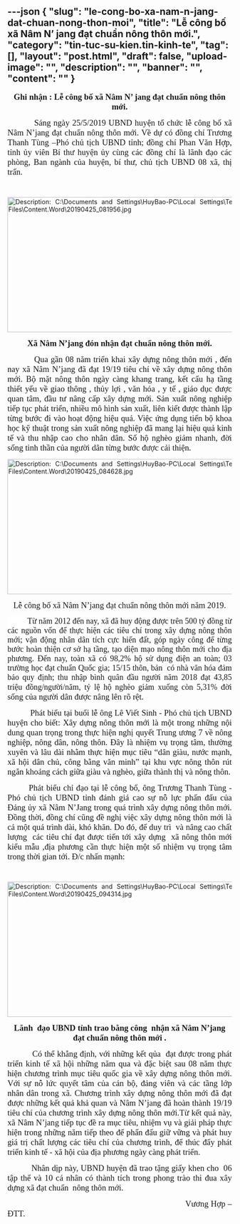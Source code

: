 ---json
{
    "slug": "le-cong-bo-xa-nam-n-jang-dat-chuan-nong-thon-moi",
    "title": "Lễ công bố xã Nâm N’ jang đạt chuẩn nông thôn mới.",
    "category": "tin-tuc-su-kien.tin-kinh-te",
    "tag": [],
    "layout": "post.html",
    "draft": false,
    "upload-image": "",
    "description": "",
    "banner": "",
    "__content__": ""
}
---
<p style="text-align:center"><strong><span style="font-size:14.0pt"><span style="font-family:&quot;Times New Roman&quot;,&quot;serif&quot;">Ghi nhận :&nbsp;Lễ c&ocirc;ng bố x&atilde; N&acirc;m N&rsquo; jang đạt chuẩn n&ocirc;ng th&ocirc;n mới.</span></span></strong></p>

<p style="text-align:justify"><span style="font-size:14.0pt"><span style="font-family:&quot;Times New Roman&quot;,&quot;serif&quot;">&nbsp;&nbsp;&nbsp;&nbsp;&nbsp;&nbsp;&nbsp;&nbsp;&nbsp; S&aacute;ng ng&agrave;y 25/5/2019 UBND huyện tổ chức lễ c&ocirc;ng bố x&atilde; N&acirc;m N&rsquo;jang đạt chuẩn n&ocirc;ng th&ocirc;n mới. Về dự c&oacute; đồng ch&iacute; Trương Thanh T&ugrave;ng &ndash;Ph&oacute; chủ tịch UBND tỉnh; đồng ch&iacute; Phan Văn Hợp, tỉnh ủy vi&ecirc;n B&iacute; thư huyện ủy c&ugrave;ng c&aacute;c đồng ch&iacute; l&agrave; l&atilde;nh đạo c&aacute;c ph&ograve;ng, Ban ng&agrave;nh của huyện, b&iacute; thư, chủ tịch UBND 08 x&atilde;, thị trấn.</span></span></p>

<p style="text-align:justify">&nbsp;</p>

<p style="text-align:justify"><img alt="Description: C:\Documents and Settings\HuyBao-PC\Local Settings\Temporary Internet Files\Content.Word\20190425_081956.jpg" src="file:///C:\Users\PHANTR~1\AppData\Local\Temp\msohtmlclip1\01\clip_image002.jpg" style="height:303px; width:624px" /></p>

<p style="text-align:center"><strong><span style="font-size:14.0pt"><span style="font-family:&quot;Times New Roman&quot;,&quot;serif&quot;">X&atilde; N&acirc;m N&rsquo;jang đ&oacute;n nhận đạt chuẩn n&ocirc;ng th&ocirc;n mới.</span></span></strong></p>

<p style="text-align:justify"><span style="font-size:14.0pt"><span style="font-family:&quot;Times New Roman&quot;,&quot;serif&quot;">&nbsp;&nbsp;&nbsp;&nbsp;&nbsp;&nbsp;&nbsp;&nbsp;&nbsp; Qua gần 08 năm triển khai x&acirc;y dựng n&ocirc;ng th&ocirc;n mới , đến nay x&atilde; N&acirc;m N&rsquo;jang đ&atilde; đạt 19/19 ti&ecirc;u ch&iacute; về x&acirc;y dựng n&ocirc;ng th&ocirc;n mới. Bộ mặt n&ocirc;ng th&ocirc;n ng&agrave;y c&agrave;ng khang trang, kết cấu hạ tầng thiết yếu về giao th&ocirc;ng , thủy lợi , văn h&oacute;a , y tế , gi&aacute;o dục được quan t&acirc;m, đầu tư n&acirc;ng cấp x&acirc;y dựng mới. Sản xuất n&ocirc;ng nghiệp tiếp tục ph&aacute;t triển, nhiều m&ocirc; h&igrave;nh sản xuất, li&ecirc;n kiết được th&agrave;nh lập từng bước đi v&agrave;o hoạt động hiệu quả. Việc ứng dụng tiến bộ khoa học kỹ thuật trong sản xuất n&ocirc;ng nghiệp đ&atilde; mang lại hiệu quả kinh tế v&agrave; thu nhập cao cho nh&acirc;n d&acirc;n. Số hộ ngh&egrave;o giảm nhanh, đời sống tinh thần của người d&acirc;n từng bước được cải thiện. </span></span></p>

<p style="text-align:justify"><img alt="Description: C:\Documents and Settings\HuyBao-PC\Local Settings\Temporary Internet Files\Content.Word\20190425_084628.jpg" src="file:///C:\Users\PHANTR~1\AppData\Local\Temp\msohtmlclip1\01\clip_image004.jpg" style="height:303px; width:624px" /></p>

<p style="text-align:center"><span style="font-size:14.0pt"><span style="font-family:&quot;Times New Roman&quot;,&quot;serif&quot;">Lễ c&ocirc;ng bố x&atilde; N&acirc;m N&rsquo;jang đạt chuẩn n&ocirc;ng th&ocirc;n mới năm 2019.</span></span></p>

<p style="text-align:justify"><span style="font-size:13.5pt"><span style="background-color:white"><span style="font-family:&quot;Times New Roman&quot;,&quot;serif&quot;">&nbsp;&nbsp;&nbsp;&nbsp;&nbsp;&nbsp;&nbsp;&nbsp;&nbsp; Từ năm 2012 đến nay, x&atilde; đ&atilde; huy động được tr&ecirc;n 500 tỷ đồng từ c&aacute;c nguồn vốn để thực hiện c&aacute;c ti&ecirc;u ch&iacute; trong x&acirc;y dựng n&ocirc;ng th&ocirc;n mới; vận động nh&acirc;n d&acirc;n t&iacute;ch cực hiến đất, g&oacute;p ng&agrave;y c&ocirc;ng để từng bước ho&agrave;n thiện cơ sở hạ tầng, tạo diện mạo n&ocirc;ng th&ocirc;n mới cho địa phương. Đến nay, to&agrave;n x&atilde; c&oacute; 98,2% hộ sử dụng điện an to&agrave;n; 03 trường học đạt chuẩn Quốc gia; 15/15 th&ocirc;n, bản&nbsp; c&oacute; nh&agrave; văn h&oacute;a đảm bảo quy định; thu nhập b&igrave;nh qu&acirc;n đầu người năm 2018 đạt 43,85 triệu đồng/người/năm, tỷ lệ hộ ngh&egrave;o giảm xuống c&ograve;n 5,31%</span></span></span><span style="font-size:14.0pt"><span style="font-family:&quot;Times New Roman&quot;,&quot;serif&quot;"> đời sống của người d&acirc;n được n&acirc;ng l&ecirc;n r&otilde; rệt. </span></span></p>

<p style="text-align:justify"><span style="font-size:14.0pt"><span style="font-family:&quot;Times New Roman&quot;,&quot;serif&quot;">&nbsp;&nbsp;&nbsp;&nbsp;&nbsp;&nbsp;&nbsp;&nbsp;&nbsp; Ph&aacute;t biểu tại buổi lễ &ocirc;ng L&ecirc; Viết Sinh - Ph&oacute; chủ tịch UBND huyện cho biết: X&acirc;y dựng n&ocirc;ng th&ocirc;n mới l&agrave; một trong những nội dung quan trọng trong thực hiện nghị quyết Trung ương 7 về n&ocirc;ng nghiệp, n&ocirc;ng d&acirc;n, n&ocirc;ng th&ocirc;n. Đ&acirc;y l&agrave; nhiệm vụ trọng t&acirc;m, thường xuy&ecirc;n v&agrave; l&acirc;u d&agrave;i nhằm thực hiện mục ti&ecirc;u &ldquo;d&acirc;n gi&agrave;u, nước mạnh, x&atilde; hội d&acirc;n chủ, c&ocirc;ng bằng văn minh&rdquo; tại khu vực n&ocirc;ng th&ocirc;n r&uacute;t ngắn khoảng c&aacute;ch giữa gi&agrave;u v&agrave; ngh&egrave;o, giữa th&agrave;nh thị v&agrave; n&ocirc;ng th&ocirc;n.</span></span></p>

<p style="text-align:justify"><strong>&nbsp;&nbsp;&nbsp;&nbsp;&nbsp;&nbsp;&nbsp;&nbsp;&nbsp; </strong><span style="font-size:14.0pt"><span style="font-family:&quot;Times New Roman&quot;,&quot;serif&quot;">Ph&aacute;t biểu chỉ đạo tại lễ c&ocirc;ng bố, &ocirc;ng Trương Thanh T&ugrave;ng - Ph&oacute; chủ tịch UBND tỉnh đ&aacute;nh gi&aacute; cao sự nỗ lực phấn đấu của Đảng ủy x&atilde; N&acirc;m N&rsquo;Jang trong qu&aacute; tr&igrave;nh x&acirc;y dựng n&ocirc;ng th&ocirc;n mới. Đồng thời, đồng ch&iacute; cũng đề nghị việc x&acirc;y dựng n&ocirc;ng th&ocirc;n mới l&agrave; cả một qu&aacute; tr&igrave;nh d&agrave;i, kh&oacute; khăn. Do đ&oacute;, để duy tr&igrave;&nbsp; v&agrave; n&acirc;ng cao chất lượng&nbsp; c&aacute;c ti&ecirc;u ch&iacute; đạt được tiến tới x&acirc;y dựng &nbsp;x&atilde; n&ocirc;ng th&ocirc;n mới kiểu mẫu ,địa phương cần thực hiện một số nhiệm vụ trọng t&acirc;m trong thời gian tới. Đ/c nhấn mạnh:</span></span></p>

<p style="text-align:justify">&nbsp;</p>

<p style="text-align:justify"><img alt="Description: C:\Documents and Settings\HuyBao-PC\Local Settings\Temporary Internet Files\Content.Word\20190425_094314.jpg" src="file:///C:\Users\PHANTR~1\AppData\Local\Temp\msohtmlclip1\01\clip_image006.jpg" style="height:303px; width:624px" /></p>

<p style="text-align:center"><strong><span style="font-size:14.0pt"><span style="font-family:&quot;Times New Roman&quot;,&quot;serif&quot;">L&atilde;nh&nbsp; đạo UBND tỉnh trao bằng c&ocirc;ng&nbsp; nhận x&atilde; N&acirc;m N&rsquo;jang đạt chuẩn n&ocirc;ng th&ocirc;n mới .</span></span></strong></p>

<p style="text-align:justify"><span style="font-size:14.0pt"><span style="font-family:&quot;Times New Roman&quot;,&quot;serif&quot;">&nbsp;&nbsp;&nbsp;&nbsp;&nbsp;&nbsp;&nbsp;&nbsp;&nbsp; C&oacute; thể khẳng định, với những kết qủa &nbsp;đạt được trong ph&aacute;t triển kinh tế x&atilde; hội những năm qua v&agrave; đặc biệt sau 08 năm thực hiện chương tr&igrave;nh mục ti&ecirc;u quốc gia về x&acirc;y dựng n&ocirc;ng th&ocirc;n mới. Với sự nỗ lức quyết t&acirc;m của c&aacute;n bộ, đảng vi&ecirc;n v&agrave; c&aacute;c tầng lớp nh&acirc;n d&acirc;n trong x&atilde;. Chương tr&igrave;nh x&acirc;y dựng n&ocirc;ng th&ocirc;n mới đ&atilde; đạt được những kết quả khả quan v&agrave; N&acirc;m N&rsquo;jang đ&atilde; ho&agrave;n th&agrave;nh 19/19 ti&ecirc;u ch&iacute; của chương tr&igrave;nh x&acirc;y dựng n&ocirc;ng th&ocirc;n mới.Từ kết quả n&agrave;y, x&atilde; N&acirc;m N&rsquo;jang tiếp tục đề ra mục ti&ecirc;u, nhiệm vụ v&agrave; giải ph&aacute;p thực hiện trong những năm tiếp theo để phấn đấu giữ vững v&agrave; ph&aacute;t huy gi&aacute; trị chất lượng c&aacute;c ti&ecirc;u ch&iacute; của chương tr&igrave;nh, để th&uacute;c đẩy ph&aacute;t triển kinh tế - x&atilde; hội của địa phương ng&agrave;y c&agrave;ng ph&aacute;t triển.</span></span></p>

<p style="text-align:justify"><span style="font-size:14.0pt"><span style="font-family:&quot;Times New Roman&quot;,&quot;serif&quot;">&nbsp;&nbsp;&nbsp;&nbsp;&nbsp;&nbsp;&nbsp;&nbsp;&nbsp; Nh&acirc;n dịp n&agrave;y, UBND huyện đ&atilde; trao tặng giấy khen cho&nbsp; 06 tập thể v&agrave; 10 c&aacute; nh&acirc;n c&oacute; th&agrave;nh t&iacute;ch trong phong tr&agrave;o thi đua x&acirc;y dựng x&atilde; đạt chuẩn&nbsp; n&ocirc;ng th&ocirc;n mới. </span></span></p>

<p style="text-align:justify"><span style="font-size:14.0pt"><span style="font-family:&quot;Times New Roman&quot;,&quot;serif&quot;">&nbsp;&nbsp;&nbsp;&nbsp;&nbsp;&nbsp;&nbsp;&nbsp;&nbsp;&nbsp;&nbsp;&nbsp;&nbsp;&nbsp;&nbsp;&nbsp;&nbsp;&nbsp;&nbsp;&nbsp;&nbsp;&nbsp;&nbsp;&nbsp;&nbsp;&nbsp;&nbsp;&nbsp;&nbsp;&nbsp;&nbsp;&nbsp;&nbsp;&nbsp;&nbsp;&nbsp;&nbsp;&nbsp;&nbsp;&nbsp;&nbsp;&nbsp;&nbsp;&nbsp;&nbsp;&nbsp;&nbsp;&nbsp;&nbsp;&nbsp;&nbsp;&nbsp;&nbsp;&nbsp;&nbsp;&nbsp;&nbsp;&nbsp;&nbsp;&nbsp;&nbsp;&nbsp;&nbsp;&nbsp;&nbsp;&nbsp;&nbsp;&nbsp;&nbsp;&nbsp;&nbsp;&nbsp;&nbsp;&nbsp;&nbsp;&nbsp; Vương Hợp &ndash; ĐTT.</span></span></p>

<p>&nbsp;</p>

<p>&nbsp;</p>

<p style="text-align:center">&nbsp;</p>
